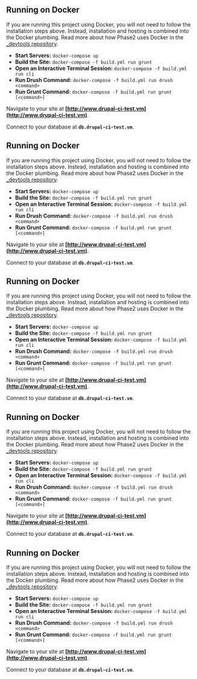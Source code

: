 
## Running on Docker

If you are running this project using Docker, you will not need to follow the
installation steps above. Instead, installation and hosting is combined into
the Docker plumbing. Read more about how Phase2 uses Docker in the [_devtools
repository](https://bitbucket.org/phase2tech/_devtools_vm).

* **Start Servers:** `docker-compose up`
* **Build the Site:** `docker-compose -f build.yml run grunt`
* **Open an Interactive Terminal Session:** `docker-compose -f build.yml run cli`
* **Run Drush Command:** `docker-compose -f build.yml run drush <command>`
* **Run Grunt Command:** `docker-compose -f build.yml run grunt [<command>]`

Navigate to your site at **[http://www.drupal-ci-test.vm](http://www.drupal-ci-test.vm)**.

Connect to your database at **`db.drupal-ci-test.vm`**.

## Running on Docker

If you are running this project using Docker, you will not need to follow the
installation steps above. Instead, installation and hosting is combined into
the Docker plumbing. Read more about how Phase2 uses Docker in the [_devtools
repository](https://bitbucket.org/phase2tech/_devtools_vm).

* **Start Servers:** `docker-compose up`
* **Build the Site:** `docker-compose -f build.yml run grunt`
* **Open an Interactive Terminal Session:** `docker-compose -f build.yml run cli`
* **Run Drush Command:** `docker-compose -f build.yml run drush <command>`
* **Run Grunt Command:** `docker-compose -f build.yml run grunt [<command>]`

Navigate to your site at **[http://www.drupal-ci-test.vm](http://www.drupal-ci-test.vm)**.

Connect to your database at **`db.drupal-ci-test.vm`**.

## Running on Docker

If you are running this project using Docker, you will not need to follow the
installation steps above. Instead, installation and hosting is combined into
the Docker plumbing. Read more about how Phase2 uses Docker in the [_devtools
repository](https://bitbucket.org/phase2tech/_devtools_vm).

* **Start Servers:** `docker-compose up`
* **Build the Site:** `docker-compose -f build.yml run grunt`
* **Open an Interactive Terminal Session:** `docker-compose -f build.yml run cli`
* **Run Drush Command:** `docker-compose -f build.yml run drush <command>`
* **Run Grunt Command:** `docker-compose -f build.yml run grunt [<command>]`

Navigate to your site at **[http://www.drupal-ci-test.vm](http://www.drupal-ci-test.vm)**.

Connect to your database at **`db.drupal-ci-test.vm`**.

## Running on Docker

If you are running this project using Docker, you will not need to follow the
installation steps above. Instead, installation and hosting is combined into
the Docker plumbing. Read more about how Phase2 uses Docker in the [_devtools
repository](https://bitbucket.org/phase2tech/_devtools_vm).

* **Start Servers:** `docker-compose up`
* **Build the Site:** `docker-compose -f build.yml run grunt`
* **Open an Interactive Terminal Session:** `docker-compose -f build.yml run cli`
* **Run Drush Command:** `docker-compose -f build.yml run drush <command>`
* **Run Grunt Command:** `docker-compose -f build.yml run grunt [<command>]`

Navigate to your site at **[http://www.drupal-ci-test.vm](http://www.drupal-ci-test.vm)**.

Connect to your database at **`db.drupal-ci-test.vm`**.

## Running on Docker

If you are running this project using Docker, you will not need to follow the
installation steps above. Instead, installation and hosting is combined into
the Docker plumbing. Read more about how Phase2 uses Docker in the [_devtools
repository](https://bitbucket.org/phase2tech/_devtools_vm).

* **Start Servers:** `docker-compose up`
* **Build the Site:** `docker-compose -f build.yml run grunt`
* **Open an Interactive Terminal Session:** `docker-compose -f build.yml run cli`
* **Run Drush Command:** `docker-compose -f build.yml run drush <command>`
* **Run Grunt Command:** `docker-compose -f build.yml run grunt [<command>]`

Navigate to your site at **[http://www.drupal-ci-test.vm](http://www.drupal-ci-test.vm)**.

Connect to your database at **`db.drupal-ci-test.vm`**.
